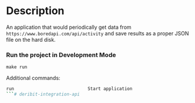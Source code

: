 # Description
An application that would periodically get data from `https://www.boredapi.com/api/activity` and save results as a proper JSON file on the hard disk.

### Run the project in Development Mode
```
make run
```


Additional commands:

```bash
run                            Start application
```# deribit-integration-api
